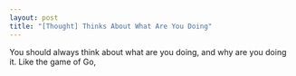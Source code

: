```yaml
---
layout: post
title: "[Thought] Thinks About What Are You Doing"
---
```


You should always think about what are you doing, and why are you doing it. Like the game of Go,